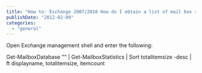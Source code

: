 ```yaml
---
title: "How to: Exchange 2007/2010 How do I obtain a list of mail box sizes?"
publishDate: "2012-02-09"
categories: 
  - "general"
---
```


Open Exchange management shell and enter the following:

Get-MailboxDatabase "<insert database name>" | Get-MailboxStatistics | Sort totalitemsize -desc | ft displayname, totalitemsize, itemcount
